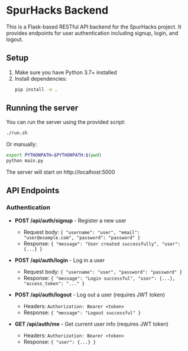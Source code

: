 # SpurHacks Backend

This is a Flask-based RESTful API backend for the SpurHacks project. It provides endpoints for user authentication including signup, login, and logout.

## Setup

1. Make sure you have Python 3.7+ installed
2. Install dependencies:
   ```bash
   pip install -e .
   ```

## Running the server

You can run the server using the provided script:

```bash
./run.sh
```

Or manually:

```bash
export PYTHONPATH=$PYTHONPATH:$(pwd)
python main.py
```

The server will start on http://localhost:5000

## API Endpoints

### Authentication

- **POST /api/auth/signup** - Register a new user

  - Request body: `{ "username": "user", "email": "user@example.com", "password": "password" }`
  - Response: `{ "message": "User created successfully", "user": {...} }`

- **POST /api/auth/login** - Log in a user

  - Request body: `{ "username": "user", "password": "password" }`
  - Response: `{ "message": "Login successful", "user": {...}, "access_token": "..." }`

- **POST /api/auth/logout** - Log out a user (requires JWT token)

  - Headers: `Authorization: Bearer <token>`
  - Response: `{ "message": "Logout successful" }`

- **GET /api/auth/me** - Get current user info (requires JWT token)
  - Headers: `Authorization: Bearer <token>`
  - Response: `{ "user": {...} }`
